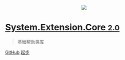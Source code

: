 <p align="center">
  <img src="https://avatars3.githubusercontent.com/u/9740886?s=90&v=3">
</p>

<h1>
    <a align="center" href="#" class="anchor">
        <span>
            System.Extension.Core 
            <small>2.0</small>
        </span>
    </a>
</h1>
<blockquote>基础帮助类库</blockquote>

<p><a href="https://github.com/zhenlei520/System.Extension.Core/tree/release/features-2.0/" target="_blank">GitHub</a>
<a href="#/zh-cn/">起步</a></p>